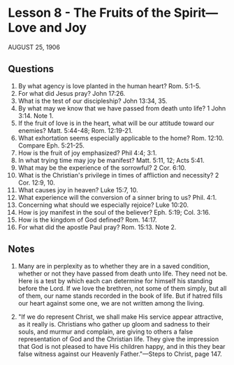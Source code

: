 # Lesson 8 - The Fruits of the Spirit—Love and Joy

AUGUST 25, 1906

## Questions

1. By what agency is love planted in the human heart? Rom. 5:1-5.
2. For what did Jesus pray? John 17:26.
3. What is the test of our discipleship? John 13:34, 35.
4. By what may we know that we have passed from death unto life? 1 John 3:14. Note 1.
5. If the fruit of love is in the heart, what will be our attitude toward our enemies? Matt. 5:44-48; Rom. 12:19-21.
6. What exhortation seems especially applicable to the home? Rom. 12:10. Compare Eph. 5:21-25.
7. How is the fruit of joy emphasized? Phil 4:4; 3:1.
8. In what trying time may joy be manifest? Matt. 5:11, 12; Acts 5:41.
9. What may be the experience of the sorrowful? 2 Cor. 6:10.
10. What is the Christian's privilege in times of affliction and necessity? 2 Cor. 12:9, 10.
11. What causes joy in heaven? Luke 15:7, 10.
12. What experience will the conversion of a sinner bring to us? Phil. 4:1.
13. Concerning what should we especially rejoice? Luke 10:20.
14. How is joy manifest in the soul of the believer? Eph. 5:19; Col. 3:16.
15. How is the kingdom of God defined? Rom. 14:17.
16. For what did the apostle Paul pray? Rom. 15:13. Note 2.

## Notes

1. Many are in perplexity as to whether they are in a saved condition, whether or not they have passed from death unto life. They need not be. Here is a test by which each can determine for himself his standing before the Lord. If we love the brethren, not some of them simply, but all of them, our name stands recorded in the book of life. But if hatred fills our heart against some one, we are not written among the living.

2. "If we do represent Christ, we shall make His service appear attractive, as it really is. Christians who gather up gloom and sadness to their souls, and murmur and complain, are giving to others a false representation of God and the Christian life. They give the impression that God is not pleased to have His children happy, and in this they bear false witness against our Heavenly Father."—Steps to Christ, page 147.